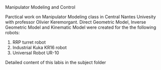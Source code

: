 Manipulator Modeling and Control

Parctical work on Manipulator Modeling class in Central Nantes Univesity with professor Olivier Keremorgant.
Direct Geometric Model, Inverse Geometric Model and Kinematic Model were created for the the following robots:
1) RRP turret robot
2) Industrial Kuka KR16 robot
3) Universal Robot UR-10


Detailed content of this labis in the subject folder

